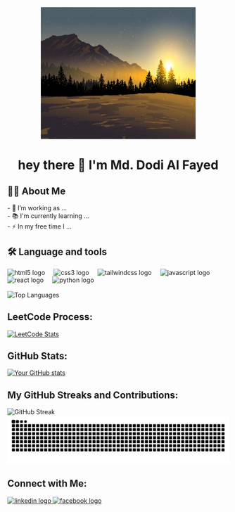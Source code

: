 <div align="center">
  <img height="300" width="70%" src="banner.jpg"/>
</div>

<h1 align="center">hey there 👋 I'm Md. Dodi Al Fayed</h1>

## 👩‍💻  About Me

<p align="left">- 🔭 I’m working as ...<br>- 📚 I'm currently learning ...<br>- ⚡ In my free time I ...</p>

## 🛠 Language and tools

<div align="left">
  <img src="https://cdn.jsdelivr.net/gh/devicons/devicon/icons/html5/html5-original.svg" height="40" alt="html5 logo"  />
  <img width="12" />
  <img src="https://cdn.jsdelivr.net/gh/devicons/devicon/icons/css3/css3-original.svg" height="40" alt="css3 logo"  />
  <img width="12" />
  <img src="https://cdn.jsdelivr.net/gh/devicons/devicon/icons/tailwindcss/tailwindcss-original-wordmark.svg" height="40" alt="tailwindcss logo"  />
  <img width="12" />
  <img src="https://cdn.jsdelivr.net/gh/devicons/devicon/icons/javascript/javascript-original.svg" height="40" alt="javascript logo"  />
  <img width="12" />
  <img src="https://cdn.jsdelivr.net/gh/devicons/devicon/icons/react/react-original.svg" height="40" alt="react logo"  />
  <img width="12" />
  <img src="https://cdn.jsdelivr.net/gh/devicons/devicon/icons/python/python-original.svg" height="40" alt="python logo"  />
</div>
<br>
<img src="https://github-readme-stats.vercel.app/api/top-langs/?username=mddaf&layout=compact&hide=html&theme=radical" alt="Top Languages" />


## LeetCode Process:

[![LeetCode Stats](https://leetcode-stats.vercel.app/api?username=mddaf&show_icons=true&theme=dark&hide=contribs,prs&count_private=true&include_all_commits=true)](https://leetcode.com/u/mddaf/)

## GitHub Stats:

<div align="left">
  <a href="https://github.com/anuraghazra/github-readme-stats">
    <img src="https://github-readme-stats.vercel.app/api?username=mddaf&show_icons=true&theme=radical" alt="Your GitHub stats" />
  </a>
</div>

## My GitHub Streaks and Contributions:

<div align="left">
  <img src="https://github-readme-streak-stats.herokuapp.com/?user=mddaf&theme=radical" alt="GitHub Streak" />
</div>
<div>
  <picture>
  <source media="(prefers-color-scheme: dark)" srcset="https://raw.githubusercontent.com/mddaf/mddaf/output/github-snake-dark.svg" />
  <source media="(prefers-color-scheme: light)" srcset="https://raw.githubusercontent.com/mddaf/mddaf/output/github-snake.svg" />
  <img alt="github-snake" src="https://raw.githubusercontent.com/mddaf/mddaf/output/github-snake.svg" />
</picture>
</div>

## Connect with Me:

<div>
  <a href="https://www.linkedin.com/in/mddaf/" target="_blank">
    <img src="https://img.shields.io/static/v1?message=LinkedIn&logo=linkedin&label=&color=0077B5&logoColor=white&labelColor=&style=for-the-badge" height="25" alt="linkedin logo"  />
  </a>
  <a href="https://web.facebook.com/md.dodi.al.fayed/" target="_blank">
    <img src="https://img.shields.io/static/v1?message=Facebook&logo=facebook&label=&color=1877F2&logoColor=white&labelColor=&style=for-the-badge" height="25" alt="facebook logo"  />
  </a>
</div>


